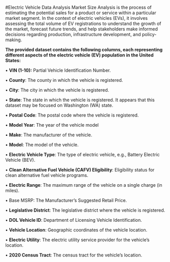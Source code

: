 
#Electric Vehicle Data Analysis
Market Size Analysis is the process of estimating the potential sales for a product or service within a particular market segment. In the context of electric vehicles (EVs), it involves assessing the total volume of EV registrations to understand the growth of the market, forecast future trends, and help stakeholders make informed decisions regarding production, infrastructure development, and policy-making.

**The provided dataset contains the following columns, each representing different aspects of the electric vehicle (EV) population in the United States:**

•	**VIN (1-10):** Partial Vehicle Identification Number.

•	**County**: The county in which the vehicle is registered.

•	**City**: The city in which the vehicle is registered.

•	**State**: The state in which the vehicle is registered. It appears that this dataset may be focused on Washington (WA) state.

•	**Postal Code**: The postal code where the vehicle is registered.

•	**Model Year**: The year of the vehicle model

•	**Make**: The manufacturer of the vehicle.

•	**Model**: The model of the vehicle.

•	**Electric Vehicle Type**: The type of electric vehicle, e.g., Battery Electric Vehicle (BEV).

•	**Clean Alternative Fuel Vehicle (CAFV) Eligibility**: Eligibility status for clean alternative fuel vehicle programs.

•	**Electric Range**: The maximum range of the vehicle on a single charge (in miles).

•	Base MSRP: The Manufacturer’s Suggested Retail Price.

•	**Legislative District**: The legislative district where the vehicle is registered.

•	**DOL Vehicle ID**: Department of Licensing Vehicle Identification.

•	**Vehicle Location**: Geographic coordinates of the vehicle location.

•	**Electric Utility**: The electric utility service provider for the vehicle’s location.

•	**2020 Census Tract**: The census tract for the vehicle’s location.
